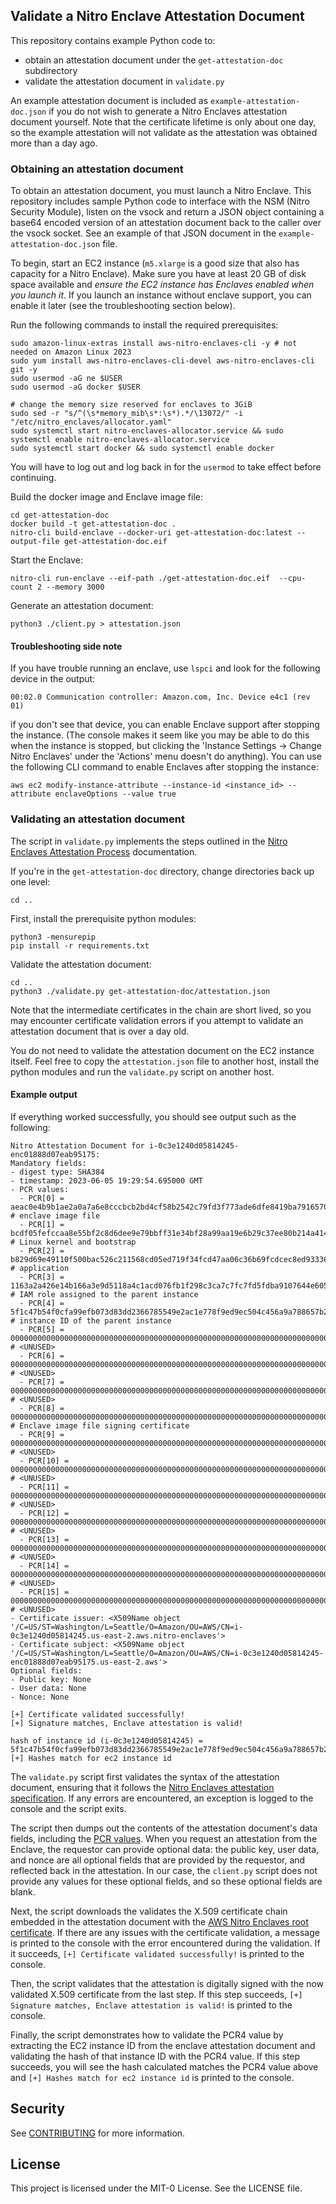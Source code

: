## Validate a Nitro Enclave Attestation Document 

This repository contains example Python code to:
* obtain an attestation document under the `get-attestation-doc` subdirectory
* validate the attestation document in `validate.py`

An example attestation document is included as `example-attestation-doc.json` if you do not wish to generate
a Nitro Enclaves attestation document yourself. Note that the certificate lifetime is only about one day,
so the example attestation will not validate as the attestation was obtained more than a day ago.

### Obtaining an attestation document

To obtain an attestation document, you must launch a Nitro Enclave. This repository includes sample Python code
to interface with the NSM (Nitro Security Module), listen on the vsock and return a JSON object containing a 
base64 encoded version of an attestation document back to the caller over the vsock socket. See an example of that JSON
document in the `example-attestation-doc.json` file.

To begin, start an EC2 instance (`m5.xlarge` is a good size that also has capacity for a Nitro Enclave). 
Make sure you have at least 20 GB of disk space available and *ensure the EC2 instance has Enclaves enabled when you launch it*.
If you launch an instance without enclave support, you can enable it later (see the troubleshooting section below).


Run the following commands to install the required prerequisites:

```
sudo amazon-linux-extras install aws-nitro-enclaves-cli -y # not needed on Amazon Linux 2023
sudo yum install aws-nitro-enclaves-cli-devel aws-nitro-enclaves-cli git -y
sudo usermod -aG ne $USER
sudo usermod -aG docker $USER

# change the memory size reserved for enclaves to 3GiB
sudo sed -r "s/^(\s*memory_mib\s*:\s*).*/\13072/" -i "/etc/nitro_enclaves/allocator.yaml"
sudo systemctl start nitro-enclaves-allocator.service && sudo systemctl enable nitro-enclaves-allocator.service
sudo systemctl start docker && sudo systemctl enable docker
```

You will have to log out and log back in for the `usermod` to take effect before continuing.

Build the docker image and Enclave image file:

```
cd get-attestation-doc
docker build -t get-attestation-doc .
nitro-cli build-enclave --docker-uri get-attestation-doc:latest --output-file get-attestation-doc.eif
```

Start the Enclave:

```
nitro-cli run-enclave --eif-path ./get-attestation-doc.eif  --cpu-count 2 --memory 3000
```

Generate an attestation document:

```
python3 ./client.py > attestation.json
```

#### Troubleshooting side note

If you have trouble running an enclave, use `lspci` and look for the following device in the output:

```
00:02.0 Communication controller: Amazon.com, Inc. Device e4c1 (rev 01)
```

if you don't see that device, you can enable Enclave support after stopping the instance. 
(The console makes it seem like you may be able
to do this when the instance is stopped, but clicking the 'Instance Settings -> Change Nitro Enclaves' under the
'Actions' menu doesn't do anything). You can use the following CLI command to enable Enclaves after stopping the instance:

```
aws ec2 modify-instance-attribute --instance-id <instance_id> --attribute enclaveOptions --value true
```

### Validating an attestation document

The script in `validate.py` implements the steps outlined in the [Nitro Enclaves Attestation Process](https://github.com/aws/aws-nitro-enclaves-nsm-api/blob/main/docs/attestation_process.md) documentation.

If you're in the `get-attestation-doc` directory, change directories back up one level:

```
cd ..
```

First, install the prerequisite python modules:

```
python3 -mensurepip
pip install -r requirements.txt
```

Validate the attestation document:

```
cd ..
python3 ./validate.py get-attestation-doc/attestation.json
```

Note that the intermediate certificates in the chain are short lived, so you may encounter certificate
validation errors if you attempt to validate an attestation document that is over a day old.

You do not need to validate the attestation document on the EC2 instance itself. Feel free to copy the
`attestation.json` file to another host, install the python modules and run the `validate.py` script on
another host.

#### Example output

If everything worked successfully, you should see output such as the following:

```
Nitro Attestation Document for i-0c3e1240d05814245-enc01888d07eab95175:
Mandatory fields:
- digest type: SHA384
- timestamp: 2023-06-05 19:29:54.695000 GMT
- PCR values:
  - PCR[0] = aeac0e4b9b1ae2a0a7a6e8cccbcb2bd4cf58b2542c79fd3f773ade6dfe8419ba791657044df87167f75f3f451facd074 # enclave image file
  - PCR[1] = bcdf05fefccaa8e55bf2c8d6dee9e79bbff31e34bf28a99aa19e6b29c37ee80b214a414b7607236edf26fcb78654e63f # Linux kernel and bootstrap
  - PCR[2] = b829d69e49110f500bac526c211568cd05ed719f34fcd47aa06c36b69fcdcec8ed93336f284b121e21730c1b3bcc237e # application
  - PCR[3] = 1163a2a426e14b166a3e9d5118a4c1acd076fb1f298c3ca7c7fc7fd5fdba9107644e605c5c13f4604ac5853f0bb299c4 # IAM role assigned to the parent instance
  - PCR[4] = 5f1c47b54f0cfa99efb073d83dd2366785549e2ac1e778f9ed9ec504c456a9a788657b225d7742c695c0cbfeb0a79bf7 # instance ID of the parent instance
  - PCR[5] = 000000000000000000000000000000000000000000000000000000000000000000000000000000000000000000000000 # <UNUSED>
  - PCR[6] = 000000000000000000000000000000000000000000000000000000000000000000000000000000000000000000000000 # <UNUSED>
  - PCR[7] = 000000000000000000000000000000000000000000000000000000000000000000000000000000000000000000000000 # <UNUSED>
  - PCR[8] = 000000000000000000000000000000000000000000000000000000000000000000000000000000000000000000000000 # Enclave image file signing certificate
  - PCR[9] = 000000000000000000000000000000000000000000000000000000000000000000000000000000000000000000000000 # <UNUSED>
  - PCR[10] = 000000000000000000000000000000000000000000000000000000000000000000000000000000000000000000000000 # <UNUSED>
  - PCR[11] = 000000000000000000000000000000000000000000000000000000000000000000000000000000000000000000000000 # <UNUSED>
  - PCR[12] = 000000000000000000000000000000000000000000000000000000000000000000000000000000000000000000000000 # <UNUSED>
  - PCR[13] = 000000000000000000000000000000000000000000000000000000000000000000000000000000000000000000000000 # <UNUSED>
  - PCR[14] = 000000000000000000000000000000000000000000000000000000000000000000000000000000000000000000000000 # <UNUSED>
  - PCR[15] = 000000000000000000000000000000000000000000000000000000000000000000000000000000000000000000000000 # <UNUSED>
- Certificate issuer: <X509Name object '/C=US/ST=Washington/L=Seattle/O=Amazon/OU=AWS/CN=i-0c3e1240d05814245.us-east-2.aws.nitro-enclaves'>
- Certificate subject: <X509Name object '/C=US/ST=Washington/L=Seattle/O=Amazon/OU=AWS/CN=i-0c3e1240d05814245-enc01888d07eab95175.us-east-2.aws'>
Optional fields:
- Public key: None
- User data: None
- Nonce: None

[+] Certificate validated successfully!
[+] Signature matches, Enclave attestation is valid!

hash of instance id (i-0c3e1240d05814245) = 5f1c47b54f0cfa99efb073d83dd2366785549e2ac1e778f9ed9ec504c456a9a788657b225d7742c695c0cbfeb0a79bf7
[+] Hashes match for ec2 instance id
```

The `validate.py` script first validates the syntax of the attestation document, ensuring that it follows the
[Nitro Enclaves attestation specification](https://github.com/aws/aws-nitro-enclaves-nsm-api/blob/main/docs/attestation_process.md).
If any errors are encountered, an exception is logged to the console and the script exits.

The script then dumps out the contents of the attestation document's data fields, including the 
[PCR values](https://docs.aws.amazon.com/enclaves/latest/user/set-up-attestation.html#where).
When you request an attestation from the Enclave, the requestor can provide optional data: the public key, user data, and nonce
are all optional fields that are provided by the requestor, and reflected back in the attestation. In our case, the `client.py`
script does not provide any values for these optional fields, and so these optional fields are blank.

Next, the script downloads the validates the X.509 certificate chain embedded in the attestation document with the 
[AWS Nitro Enclaves root certificate](https://aws-nitro-enclaves.amazonaws.com/AWS_NitroEnclaves_Root-G1.zip). If there are
any issues with the certificate validation, a message is printed to the console with the error encountered during the validation.
If it succeeds, `[+] Certificate validated successfully!` is printed to the console.

Then, the script validates that the attestation is digitally signed with the now validated X.509 certificate from the last
step. If this step succeeds, `[+] Signature matches, Enclave attestation is valid!` is printed to the console.

Finally, the script demonstrates how to validate the PCR4 value by extracting the EC2 instance ID from the enclave
attestation document and validating the hash of that instance ID with the PCR4 value. If this step succeeds, you will see
the hash calculated matches the PCR4 value above and `[+] Hashes match for ec2 instance id` is printed to the console.

## Security

See [CONTRIBUTING](../CONTRIBUTING.md#security-issue-notifications) for more information.

## License

This project is licensed under the MIT-0 License. See the LICENSE file.